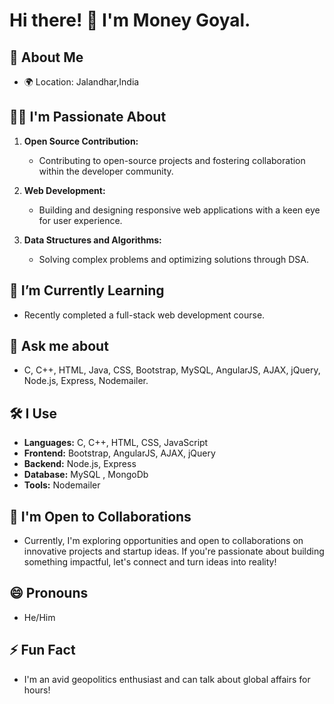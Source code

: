 # Hi there! 👋 I'm Money Goyal.

## 👀 About Me
- 🌍 Location: Jalandhar,India

## 👨‍💻 I'm Passionate About
1. **Open Source Contribution:**
   - Contributing to open-source projects and fostering collaboration within the developer community.

2. **Web Development:**
   - Building and designing responsive web applications with a keen eye for user experience.

3. **Data Structures and Algorithms:**
   - Solving complex problems and optimizing solutions through DSA.

## 🌱 I’m Currently Learning
- Recently completed a full-stack web development course.

## 💬 Ask me about
- C, C++, HTML, Java, CSS, Bootstrap, MySQL, AngularJS, AJAX, jQuery, Node.js, Express, Nodemailer.

## 🛠 I Use
- **Languages:** C, C++, HTML, CSS, JavaScript
- **Frontend:** Bootstrap, AngularJS, AJAX, jQuery
- **Backend:** Node.js, Express
- **Database:** MySQL , MongoDb
- **Tools:** Nodemailer


## 🤝 I'm Open to Collaborations
- Currently, I'm exploring opportunities and open to collaborations on innovative projects and startup ideas. If you're passionate about building something impactful, let's connect and turn ideas into reality!



## 😄 Pronouns
- He/Him

## ⚡ Fun Fact
- I'm an avid geopolitics enthusiast and can talk about global affairs for hours!

